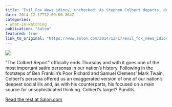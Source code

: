 ```yaml
---
title: "Evil Fox News idiocy, unchecked: As Stephen Colbert departs, demented loons set to run free"
date: 2014-12-17T12:00:00.864Z
categories: 
- what-im-watching
publication: "Salon"
featured: true
link_to_original: "https://www.salon.com/2014/12/17/evil_fox_news_idiocy_unchecked_as_stephen_colbert_departs_demented_loons_set_to_run_free/#"
---
```

![](/uploads/hannity_colbert_oreilly.jpg)

“The Colbert Report” officially ends Thursday and with it goes one of the most important satire personas in our nation’s history.  Following in the footsteps of Ben Franklin’s Poor Richard and Samuel Clemens’ Mark Twain, Colbert’s persona offered us an exaggerated version of one of our nation’s deepest social ills and, as with his counterparts, his focused on a main source for unsophisticated thinking.  Colbert’s target? Pundits.

[Read the rest at Salon.com](https://www.salon.com/2014/12/17/evil_fox_news_idiocy_unchecked_as_stephen_colbert_departs_demented_loons_set_to_run_free/#)
